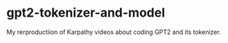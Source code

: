 # gpt2-tokenizer-and-model
My rerproductiion of Karpathy videos about coding GPT2 and its tokenizer.
